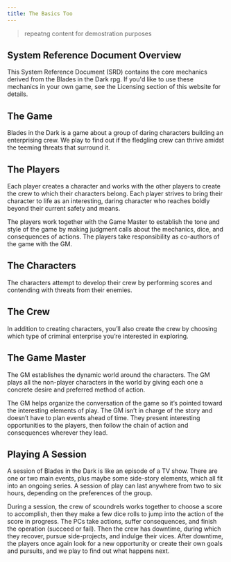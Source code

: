 ```yaml
---
title: The Basics Too
---
```


> repeatng content for demostration purposes

## System Reference Document Overview

This System Reference Document (SRD) contains the core mechanics derived from the Blades in the Dark rpg. If you'd like to use these mechanics in your own game, see the Licensing section of this website for details.


## The Game
Blades in the Dark is a game about a group of daring characters building an enterprising crew. We play to find out if the fledgling crew can thrive amidst the teeming threats that surround it.

## The Players
Each player creates a character and works with the other players to create the crew to which their characters belong. Each player strives to bring their character to life as an interesting, daring character who reaches boldly beyond their current safety and means.

The players work together with the Game Master to establish the tone and style of the game by making judgment calls about the mechanics, dice, and consequences of actions. The players take responsibility as co-authors of the game with the GM.

## The Characters
The characters attempt to develop their crew by performing scores and contending with threats from their enemies.

## The Crew
In addition to creating characters, you’ll also create the crew by choosing which type of criminal enterprise you’re interested in exploring.

## The Game Master
The GM establishes the dynamic world around the characters. The GM plays all the non-player characters in the world by giving each one a concrete desire and preferred method of action.

The GM helps organize the conversation of the game so it’s pointed toward the interesting elements of play. The GM isn’t in charge of the story and doesn’t have to plan events ahead of time. They present interesting opportunities to the players, then follow the chain of action and consequences wherever they lead.

## Playing A Session
A session of Blades in the Dark is like an episode of a TV show. There are one or two main events, plus maybe some side-story elements, which all fit into an ongoing series. A session of play can last anywhere from two to six hours, depending on the preferences of the group.

During a session, the crew of scoundrels works together to choose a score to accomplish, then they make a few dice rolls to jump into the action of the score in progress. The PCs take actions, suffer consequences, and finish the operation (succeed or fail). Then the crew has downtime, during which they recover, pursue side-projects, and indulge their vices. After downtime, the players once again look for a new opportunity or create their own goals and pursuits, and we play to find out what happens next.
